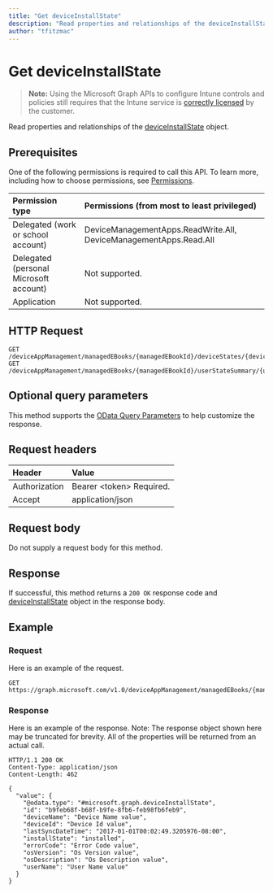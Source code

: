```yaml
---
title: "Get deviceInstallState"
description: "Read properties and relationships of the deviceInstallState object."
author: "tfitzmac"
---
```


# Get deviceInstallState

> **Note:** Using the Microsoft Graph APIs to configure Intune controls and policies still requires that the Intune service is [correctly licensed](https://go.microsoft.com/fwlink/?linkid=839381) by the customer.

Read properties and relationships of the [deviceInstallState](../resources/intune-books-deviceinstallstate.md) object.

## Prerequisites
One of the following permissions is required to call this API. To learn more, including how to choose permissions, see [Permissions](../../../concepts/permissions-reference.md).

|Permission type|Permissions (from most to least privileged)|
|:---|:---|
|Delegated (work or school account)|DeviceManagementApps.ReadWrite.All, DeviceManagementApps.Read.All|
|Delegated (personal Microsoft account)|Not supported.|
|Application|Not supported.|

## HTTP Request
<!-- {
  "blockType": "ignored"
}
-->
``` http
GET /deviceAppManagement/managedEBooks/{managedEBookId}/deviceStates/{deviceInstallStateId}
GET /deviceAppManagement/managedEBooks/{managedEBookId}/userStateSummary/{userInstallStateSummaryId}/deviceStates/{deviceInstallStateId}
```

## Optional query parameters
This method supports the [OData Query Parameters](https://docs.microsoft.com/en-us/graph/query-parameters) to help customize the response.

## Request headers
|Header|Value|
|:---|:---|
|Authorization|Bearer &lt;token&gt; Required.|
|Accept|application/json|

## Request body
Do not supply a request body for this method.

## Response
If successful, this method returns a `200 OK` response code and [deviceInstallState](../resources/intune-books-deviceinstallstate.md) object in the response body.

## Example

### Request
Here is an example of the request.
``` http
GET https://graph.microsoft.com/v1.0/deviceAppManagement/managedEBooks/{managedEBookId}/deviceStates/{deviceInstallStateId}
```

### Response
Here is an example of the response. Note: The response object shown here may be truncated for brevity. All of the properties will be returned from an actual call.
``` http
HTTP/1.1 200 OK
Content-Type: application/json
Content-Length: 462

{
  "value": {
    "@odata.type": "#microsoft.graph.deviceInstallState",
    "id": "b9feb68f-b68f-b9fe-8fb6-feb98fb6feb9",
    "deviceName": "Device Name value",
    "deviceId": "Device Id value",
    "lastSyncDateTime": "2017-01-01T00:02:49.3205976-08:00",
    "installState": "installed",
    "errorCode": "Error Code value",
    "osVersion": "Os Version value",
    "osDescription": "Os Description value",
    "userName": "User Name value"
  }
}
```



